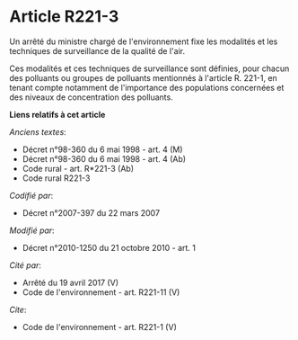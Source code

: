 # Article R221-3

Un arrêté du ministre chargé de l'environnement fixe les modalités et les techniques de surveillance de la qualité de l'air.

Ces modalités et ces techniques de surveillance sont définies, pour chacun des polluants ou groupes de polluants mentionnés à
l'article R. 221-1, en tenant compte notamment de l'importance des populations concernées et des niveaux de concentration des
polluants.

**Liens relatifs à cet article**

_Anciens textes_:

  - Décret n°98-360 du 6 mai 1998 - art. 4 (M)
  - Décret n°98-360 du 6 mai 1998 - art. 4 (Ab)
  - Code rural - art. R*221-3 (Ab)
  - Code rural R221-3

_Codifié par_:

  - Décret n°2007-397 du 22 mars 2007

_Modifié par_:

  - Décret n°2010-1250 du 21 octobre 2010 - art. 1

_Cité par_:

  - Arrêté du 19 avril 2017 (V)
  - Code de l'environnement - art. R221-11 (V)

_Cite_:

  - Code de l'environnement - art. R221-1 (V)
